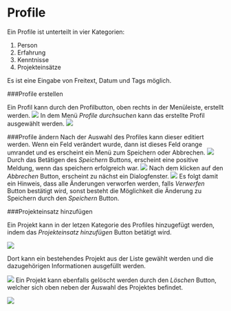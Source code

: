 Profile
====================
Ein Profile ist unterteilt in vier Kategorien:
 
 1. Person
 2. Erfahrung
 3. Kenntnisse
 4. Projekteinsätze

Es ist eine Eingabe von Freitext, Datum und Tags möglich.

###Profile erstellen

Ein Profil kann durch den Profilbutton, oben rechts in der Menüleiste, erstellt werden.
![](/resources/Profile_Button.png)
In dem Menü *Profile durchsuchen* kann das erstellte Profil ausgewählt werden.
![](/resources/Initial_Profile.png)

###Profile ändern
Nach der Auswahl des Profiles kann dieser editiert werden.
Wenn ein Feld verändert wurde, dann ist dieses Feld orange umrandet und es erscheint ein Menü zum Speichern oder Abbrechen.
![](/resources/Profile_Edit.png)
Durch das Betätigen des *Speichern* Buttons, erscheint eine positive Meldung, wenn das speichern erfolgreich war.
![](/resources/Success_Save.png)
Nach dem klicken auf den *Abbrechen* Button, erscheint zu nächst ein Dialogfenster. 
![](/resources/Dialog_Cancel.png)
Es folgt damit ein Hinweis, dass alle Änderungen verworfen werden, falls *Verwerfen* Button bestätigt wird, sonst besteht die Möglichkeit die Änderung zu Speichern durch den *Speichern* Button.

###Projekteinsatz hinzufügen

Ein Projekt kann in der letzen Kategorie des Profiles hinzugefügt werden, indem das *Projekteinsatz hinzufügen* Button betätigt wird.

![](/resources/Project_Add.png)

Dort kann ein bestehendes Projekt aus der Liste gewählt werden und die dazugehörigen Informationen ausgefüllt werden.

![](/resource/Project_Choose.png)
Ein Projekt kann ebenfalls gelöscht werden durch den *Löschen* Button, welcher sich oben neben der Auswahl des Projektes befindet.

![](/resource/Project_Remove.png)


